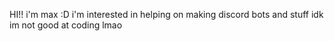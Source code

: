 HI!! i'm max :D 
i'm interested in helping on making discord bots and stuff
idk
im not good at coding lmao
